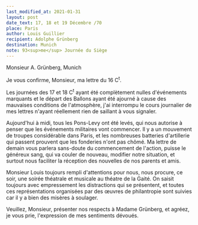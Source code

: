 ```yaml
---
last_modified_at: 2021-01-31
layout: post
date_text: 17, 18 et 19 Décembre /70
place: Paris
author: Louis Guillier
recipient: Adolphe Grünberg
destination: Munich
note: 93<sup>me</sup> Journée du Siège
---
```


Monsieur A. Grünberg, Munich


Je vous confirme, Monsieur, ma lettre du 16 C<sup>t</sup>.

Les journées des 17 et 18 C<sup>t</sup> ayant été complètement nulles
d'événements marquants et le départ des Ballons ayant été ajourné à cause des
mauvaises conditions de l'atmosphère, j'ai interrompu le cours journalier de
mes lettres n'ayant réellement rien de saillant à vous signaler.

Aujourd'hui à midi, tous les Pons-Levy ont été levés, qui nous autorise
à penser que les événements militaires vont commencer.
Il y a un mouvement de troupes considérable dans Paris, et les nombreuses
batteries d'artillerie qui passent prouvent que les fonderies n'ont pas chômé.
Ma lettre de demain vous parlera sans-doute du commencement de l'action, puisse
le généreux sang, qui va couler de nouveau, modifier notre situation, et
surtout nous faciliter la réception des nouvelles de nos parents et amis.

Monsieur Louis toujours rempli d'attentions pour nous, nous procure, ce soir,
une soirée théatrale et musicale au théatre de la Gaité.
On saisit toujours avec empressement les distractions qui se présentent, et
toutes ces représentations organisées par des œuvres de philantropie sont
suivies car il y a bien des misères à soulager.


Veuillez, Monsieur, présenter nos respects à Madame Grünberg, et agréez, je
vous prie, l'expression de mes sentiments dévoués.
